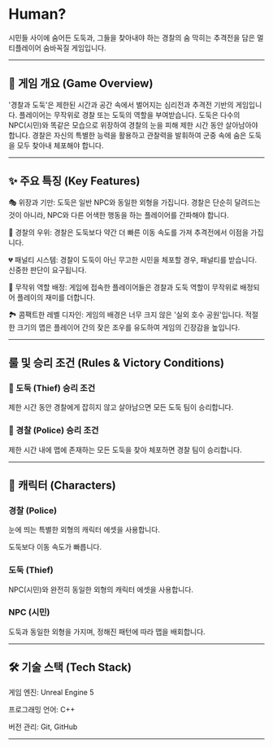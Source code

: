 # Human? 
시민들 사이에 숨어든 도둑과, 그들을 찾아내야 하는 경찰의 숨 막히는 추격전을 담은 멀티플레이어 숨바꼭질 게임입니다.

---
## 📜 게임 개요 (Game Overview)

'경찰과 도둑'은 제한된 시간과 공간 속에서 벌어지는 심리전과 추격전 기반의 게임입니다. 플레이어는 무작위로 경찰 또는 도둑의 역할을 부여받습니다. 도둑은 다수의 NPC(시민)와 똑같은 모습으로 위장하여 경찰의 눈을 피해 제한 시간 동안 살아남아야 합니다. 경찰은 자신의 특별한 능력을 활용하고 관찰력을 발휘하여 군중 속에 숨은 도둑을 모두 찾아내 체포해야 합니다.

---
## ✨ 주요 특징 (Key Features)

🎭 위장과 기만: 도둑은 일반 NPC와 동일한 외형을 가집니다. 경찰은 단순히 달려드는 것이 아니라, NPC와 다른 어색한 행동을 하는 플레이어를 간파해야 합니다.

👮 경찰의 우위: 경찰은 도둑보다 약간 더 빠른 이동 속도를 가져 추격전에서 이점을 가집니다.

💔 패널티 시스템: 경찰이 도둑이 아닌 무고한 시민을 체포할 경우, 패널티를 받습니다. 신중한 판단이 요구됩니다.

🎲 무작위 역할 배정: 게임에 접속한 플레이어들은 경찰과 도둑 역할이 무작위로 배정되어 플레이의 재미를 더합니다.

🏞️ 콤팩트한 레벨 디자인: 게임의 배경은 너무 크지 않은 '실외 호수 공원'입니다. 적절한 크기의 맵은 플레이어 간의 잦은 조우를 유도하여 게임의 긴장감을 높입니다.

---

## 룰 및 승리 조건 (Rules & Victory Conditions)
### 🏃 도둑 (Thief) 승리 조건
제한 시간 동안 경찰에게 잡히지 않고 살아남으면 모든 도둑 팀이 승리합니다.

### 👮 경찰 (Police) 승리 조건
제한 시간 내에 맵에 존재하는 모든 도둑을 찾아 체포하면 경찰 팀이 승리합니다.

---

## 🧍 캐릭터 (Characters)
### 경찰 (Police)

눈에 띄는 특별한 외형의 캐릭터 에셋을 사용합니다.

도둑보다 이동 속도가 빠릅니다.

### 도둑 (Thief)

NPC(시민)와 완전히 동일한 외형의 캐릭터 에셋을 사용합니다.

### NPC (시민)

도둑과 동일한 외형을 가지며, 정해진 패턴에 따라 맵을 배회합니다.

---
## 🛠️ 기술 스택 (Tech Stack)

게임 엔진: Unreal Engine 5

프로그래밍 언어: C++

버전 관리: Git, GitHub

---
